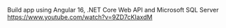 




Build app using Angular 16, .NET Core Web API and Microsoft SQL Server
https://www.youtube.com/watch?v=9ZD7cKIaxdM
